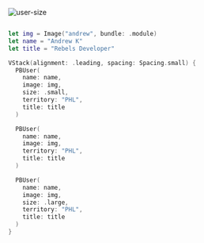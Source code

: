 ![user-size](https://github.com/powerhome/playbook/assets/92755007/4f463f27-028f-4d90-9d79-5f39caacc7a9)

```swift

let img = Image("andrew", bundle: .module)
let name = "Andrew K"
let title = "Rebels Developer"

VStack(alignment: .leading, spacing: Spacing.small) {
  PBUser(
    name: name,
    image: img,
    size: .small,
    territory: "PHL",
    title: title
  )

  PBUser(
    name: name,
    image: img,
    territory: "PHL",
    title: title
  )

  PBUser(
    name: name,
    image: img,
    size: .large,
    territory: "PHL",
    title: title
  )
}

```
